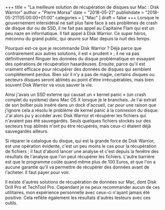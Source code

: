 +++
title      = "La meilleure solution de récupération de disques sur Mac : Disk Warrior"
author     = "Pierre Morsa"
date       = "2018-05-21"
publishdate = "2018-05-21T05:00:00+01:00" 
categories = [ "Mac" ]
draft      = false
+++
Lorsque le gouvernement intersidéral ne sait plus faire face à ses problèmes de crash de disque dur ou de SSD, il ne fait pas appel au Capitaine Flam qui est un peu naze en informatique. Il fait appel à Disk Warrior. Ce super héros, méconnu du grand public, qui œuvre sur Mac depuis la nuit des temps.

Pourquoi est-ce que je recommande Disk Warrior ? Déjà parce que contrairement aux autres solutions, il est « prudent » ; il ne va pas définitivement flinguer les données du disque problématique en essayant des opérations de récupération hasardeuses. Ensuite, parce qu'il est vraiment efficace pour récupérer des données de disques qui semblent complètement perdus. Bien sûr il n'y a pas de magie, certains disques ou secteurs disques seront abîmés au point d'être irrécupérables, mais bien souvent Disk Warrior va vous sauver la vie. 

Ainsi j'avais un SSD externe qui causait un « kernel panic » (un crash complet du système) dans Mac OS X lorsque je le branchais. Je l'ai extrait de son boîtier puis inséré dans un dock d'accueil, car pour une raison que j'ignore cela a résolu le problème de kernel panic à la connexion du disque. J'ai alors pu y accéder avec Disk Warrior et récupérer les fichiers qui n'avaient pas été sauvegardés. Seuls quelques fichiers stockés sur des secteurs trop abîmés n'ont pu être récupérés, mais ceux-ci étaient déjà sauvegardés ailleurs.

Si réparer le catalogue du disque, qui est la grande force de Disk Warrior, est une opération évidente, c'est un peu moins le cas pour la récupération de fichiers ; il faut d'abord lancer une analyse et c'est depuis la fenêtre des résultats de l'analyse que l'on peut récupérer les fichiers. L'autre barrière est que le programme coûte quand même plus de 100 Euros, et que l'on a aucune garantie qu'il va permettre de récupérer des données avant de l'acheter. Il faut payer pour voir.

Il existe d'autres solutions de récupération de données sur Mac,  dont Disk Drill Pro et TechTool Pro. Cependant je ne peux recommander aucun de ces utilitaires, mon expérience personnelle  avec ceux-ci n'ayant jamais été positive. Cela reflète également  les résultats d'autres testeurs avec ces outils.
